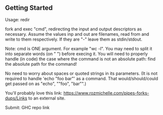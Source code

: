 ## Getting Started
Usage: redir <inp> <cmd> <out>

fork and exec "cmd", redirecting the input and output descriptors as necessary. Assume the values inp and out are filenames, read from and write to them respectively. If they are "-" leave them as stdin/stdout.

Note: cmd is ONE argument. For example "wc -l". You may need to split it into separate words (on " ") before execing it. You will need to properly handle (in code) the case where the command is not an absolute path: find the absolute path for the command!

No need to worry about spaces or quoted strings in its parameters. (It is not required to handle 'echo "foo bar"' as a command. That would/should/could get passed on as "echo", ""foo", "bar"".)

You'll probably love this link: https://www.rozmichelle.com/pipes-forks-dups/Links to an external site. 

Submit: GHC repo link
